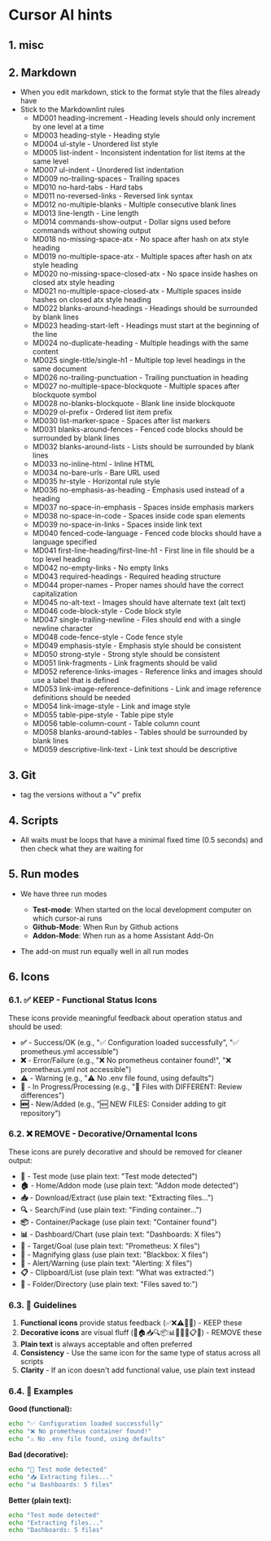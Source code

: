 # Cursor AI hints

## 1. misc

## 2. Markdown

- When you edit markdown, stick to the format style that the files already have
- Stick to the Markdownlint rules
  - MD001 heading-increment - Heading levels should only increment by one level at a time
  - MD003 heading-style - Heading style
  - MD004 ul-style - Unordered list style
  - MD005 list-indent - Inconsistent indentation for list items at the same level
  - MD007 ul-indent - Unordered list indentation
  - MD009 no-trailing-spaces - Trailing spaces
  - MD010 no-hard-tabs - Hard tabs
  - MD011 no-reversed-links - Reversed link syntax
  - MD012 no-multiple-blanks - Multiple consecutive blank lines
  - MD013 line-length - Line length
  - MD014 commands-show-output - Dollar signs used before commands without showing output
  - MD018 no-missing-space-atx - No space after hash on atx style heading
  - MD019 no-multiple-space-atx - Multiple spaces after hash on atx style heading
  - MD020 no-missing-space-closed-atx - No space inside hashes on closed atx style heading
  - MD021 no-multiple-space-closed-atx - Multiple spaces inside hashes on closed atx style heading
  - MD022 blanks-around-headings - Headings should be surrounded by blank lines
  - MD023 heading-start-left - Headings must start at the beginning of the line
  - MD024 no-duplicate-heading - Multiple headings with the same content
  - MD025 single-title/single-h1 - Multiple top level headings in the same document
  - MD026 no-trailing-punctuation - Trailing punctuation in heading
  - MD027 no-multiple-space-blockquote - Multiple spaces after blockquote symbol
  - MD028 no-blanks-blockquote - Blank line inside blockquote
  - MD029 ol-prefix - Ordered list item prefix
  - MD030 list-marker-space - Spaces after list markers
  - MD031 blanks-around-fences - Fenced code blocks should be surrounded by blank lines
  - MD032 blanks-around-lists - Lists should be surrounded by blank lines
  - MD033 no-inline-html - Inline HTML
  - MD034 no-bare-urls - Bare URL used
  - MD035 hr-style - Horizontal rule style
  - MD036 no-emphasis-as-heading - Emphasis used instead of a heading
  - MD037 no-space-in-emphasis - Spaces inside emphasis markers
  - MD038 no-space-in-code - Spaces inside code span elements
  - MD039 no-space-in-links - Spaces inside link text
  - MD040 fenced-code-language - Fenced code blocks should have a language specified
  - MD041 first-line-heading/first-line-h1 - First line in file should be a top level heading
  - MD042 no-empty-links - No empty links
  - MD043 required-headings - Required heading structure
  - MD044 proper-names - Proper names should have the correct capitalization
  - MD045 no-alt-text - Images should have alternate text (alt text)
  - MD046 code-block-style - Code block style
  - MD047 single-trailing-newline - Files should end with a single newline character
  - MD048 code-fence-style - Code fence style
  - MD049 emphasis-style - Emphasis style should be consistent
  - MD050 strong-style - Strong style should be consistent
  - MD051 link-fragments - Link fragments should be valid
  - MD052 reference-links-images - Reference links and images should use a label that is defined
  - MD053 link-image-reference-definitions - Link and image reference definitions should be needed
  - MD054 link-image-style - Link and image style
  - MD055 table-pipe-style - Table pipe style
  - MD056 table-column-count - Table column count
  - MD058 blanks-around-tables - Tables should be surrounded by blank lines
  - MD059 descriptive-link-text - Link text should be descriptive

## 3. Git

- tag the versions without a "v" prefix

## 4. Scripts

- All waits must be loops that have a minimal fixed time (0.5 seconds) and then check what they are waiting for

## 5. Run modes

- We have three run modes

  - **Test-mode**: When started on the local development computer on which cursor-ai runs
  - **Github-Mode**: When Run by Github actions
  - **Addon-Mode**: When run as a home Assistant Add-On

- The add-on must run equally well in all run modes

## 6. Icons

### 6.1. ✅ KEEP - Functional Status Icons

These icons provide meaningful feedback about operation status and should be used:

- **✅** - Success/OK (e.g., "✅ Configuration loaded successfully", "✅ prometheus.yml accessible")
- **❌** - Error/Failure (e.g., "❌ No prometheus container found!", "❌ prometheus.yml not accessible")
- **⚠️** - Warning (e.g., "⚠️ No .env file found, using defaults")
- **🔄** - In Progress/Processing (e.g., "🔄 Files with DIFFERENT: Review differences")
- **🆕** - New/Added (e.g., "🆕 NEW FILES: Consider adding to git repository")

### 6.2. ❌ REMOVE - Decorative/Ornamental Icons

These icons are purely decorative and should be removed for cleaner output:

- **🧪** - Test mode (use plain text: "Test mode detected")
- **🏠** - Home/Addon mode (use plain text: "Addon mode detected")
- **📥** - Download/Extract (use plain text: "Extracting files...")
- **🔍** - Search/Find (use plain text: "Finding container...")
- **📦** - Container/Package (use plain text: "Container found")
- **📊** - Dashboard/Chart (use plain text: "Dashboards: X files")
- **🎯** - Target/Goal (use plain text: "Prometheus: X files")
- **🔎** - Magnifying glass (use plain text: "Blackbox: X files")
- **🚨** - Alert/Warning (use plain text: "Alerting: X files")
- **📋** - Clipboard/List (use plain text: "What was extracted:")
- **📁** - Folder/Directory (use plain text: "Files saved to:")

### 6.3. 📝 Guidelines

1. **Functional icons** provide status feedback (✅❌⚠️🔄🆕) - KEEP these
2. **Decorative icons** are visual fluff (🧪🏠📥🔍📦📊🎯🔎🚨📋📁) - REMOVE these
3. **Plain text** is always acceptable and often preferred
4. **Consistency** - Use the same icon for the same type of status across all scripts
5. **Clarity** - If an icon doesn't add functional value, use plain text instead

### 6.4. 🔧 Examples

**Good (functional):**

```sh
echo "✅ Configuration loaded successfully"
echo "❌ No prometheus container found!"
echo "⚠️ No .env file found, using defaults"
```

**Bad (decorative):**

```sh
echo "🧪 Test mode detected"
echo "📥 Extracting files..."
echo "📊 Dashboards: 5 files"
```

**Better (plain text):**

```sh
echo "Test mode detected"
echo "Extracting files..."
echo "Dashboards: 5 files"
```
